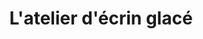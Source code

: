 ---
title: "L'atelier d'écrin glacé"
url: /le-bourg-doisans/latelier-decrin-glace/
shop: chocolat
---